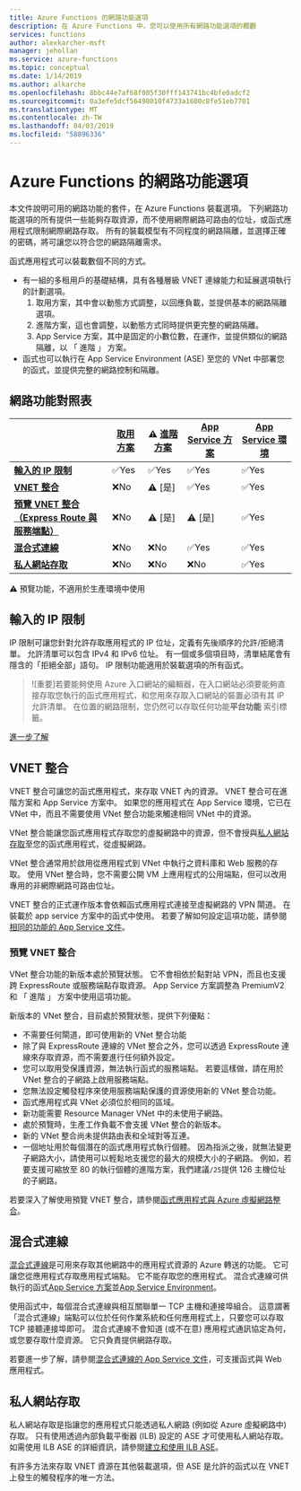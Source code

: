 ```yaml
---
title: Azure Functions 的網路功能選項
description: 在 Azure Functions 中，您可以使用所有網路功能選項的概觀
services: functions
author: alexkarcher-msft
manager: jehollan
ms.service: azure-functions
ms.topic: conceptual
ms.date: 1/14/2019
ms.author: alkarche
ms.openlocfilehash: 8bbc44e7af68f005f30fff143741bc4bfe0adcf2
ms.sourcegitcommit: 0a3efe5dcf56498010f4733a1600c8fe51eb7701
ms.translationtype: MT
ms.contentlocale: zh-TW
ms.lasthandoff: 04/03/2019
ms.locfileid: "58896336"
---
```

# <a name="azure-functions-networking-options"></a>Azure Functions 的網路功能選項

本文件說明可用的網路功能的套件，在 Azure Functions 裝載選項。 下列網路功能選項的所有提供一些能夠存取資源，而不使用網際網路可路由的位址，或函式應用程式限制網際網路存取。 所有的裝載模型有不同程度的網路隔離，並選擇正確的密碼，將可讓您以符合您的網路隔離需求。

函式應用程式可以裝載數個不同的方式。

* 有一組的多租用戶的基礎結構，具有各種層級 VNET 連線能力和延展選項執行的計劃選項。
    1. 取用方案，其中會以動態方式調整，以回應負載，並提供基本的網路隔離選項。
    1. 進階方案，這也會調整，以動態方式同時提供更完整的網路隔離。
    1. App Service 方案，其中是固定的小數位數，在運作，並提供類似的網路隔離，以 「 進階 」 方案。
* 函式也可以執行在 App Service Environment (ASE) 至您的 VNet 中部署您的函式，並提供完整的網路控制和隔離。

## <a name="networking-feature-matrix"></a>網路功能對照表

|                |[取用方案](functions-scale.md#consumption-plan)|⚠ [進階方案](functions-scale.md##premium-plan-public-preview)|[App Service 方案](functions-scale.md#app-service-plan)|[App Service 環境](../app-service/environment/intro.md)|
|----------------|-----------|----------------|---------|-----------------------|  
|[**輸入的 IP 限制**](#inbound-ip-restrictions)|✅Yes|✅Yes|✅Yes|✅Yes|
|[**VNET 整合**](#vnet-integration)|❌No|⚠ [是]|✅Yes|✅Yes|
|[**預覽 VNET 整合 （Express Route 與服務端點）**](#preview-vnet-integration)|❌No|⚠ [是]|⚠ [是]|✅Yes|
|[**混合式連線**](#hybrid-connections)|❌No|❌No|✅Yes|✅Yes|
|[**私人網站存取**](#private-site-access)|❌No| ❌No|❌No|✅Yes|

⚠ 預覽功能，不適用於生產環境中使用

## <a name="inbound-ip-restrictions"></a>輸入的 IP 限制

IP 限制可讓您針對允許存取應用程式的 IP 位址，定義有先後順序的允許/拒絕清單。 允許清單可以包含 IPv4 和 IPv6 位址。 有一個或多個項目時，清單結尾會有隱含的「拒絕全部」語句。 IP 限制功能適用於裝載選項的所有函式。

> ![重要]若要能夠使用 Azure 入口網站的編輯器，在入口網站必須要能夠直接存取您執行的函式應用程式，和您用來存取入口網站的裝置必須有其 IP 允許清單。 在位置的網路限制，您仍然可以存取任何功能**平台功能** 索引標籤。

[進一步了解](https://docs.microsoft.com/azure/app-service/app-service-ip-restrictions)

## <a name="vnet-integration"></a>VNET 整合

VNET 整合可讓您的函式應用程式，來存取 VNET 內的資源。 VNET 整合可在進階方案和 App Service 方案中。 如果您的應用程式在 App Service 環境，它已在 VNet 中，而且不需要使用 VNet 整合功能來觸達相同 VNet 中的資源。

VNet 整合能讓您函式應用程式存取您的虛擬網路中的資源，但不會授與[私人網站存取](#private-site-access)至您的函式應用程式，從虛擬網路。

VNet 整合通常用於啟用從應用程式到 VNet 中執行之資料庫和 Web 服務的存取。 使用 VNet 整合時，您不需要公開 VM 上應用程式的公用端點，但可以改用專用的非網際網路可路由位址。

VNET 整合的正式運作版本會依賴函式應用程式連接至虛擬網路的 VPN 閘道。 在裝載於 app service 方案中的函式中使用。 若要了解如何設定這項功能，請參閱[相同的功能的 App Service 文件](../app-service/web-sites-integrate-with-vnet.md#enabling-vnet-integration)。

### <a name="preview-vnet-integration"></a>預覽 VNET 整合

VNet 整合功能的新版本處於預覽狀態。 它不會相依於點對站 VPN，而且也支援跨 ExpressRoute 或服務端點存取資源。 App Service 方案調整為 PremiumV2 和 「 進階 」 方案中使用這項功能。

新版本的 VNet 整合，目前處於預覽狀態，提供下列優點：

* 不需要任何閘道，即可使用新的 VNet 整合功能
* 除了與 ExpressRoute 連線的 VNet 整合之外，您可以透過 ExpressRoute 連線來存取資源，而不需要進行任何額外設定。
* 您可以取用受保護資源，無法執行函式的服務端點。 若要這樣做，請在用於 VNet 整合的子網路上啟用服務端點。
* 您無法設定觸發程序來使用服務端點保護的資源使用新的 VNet 整合功能。 
* 函式應用程式與 VNet 必須位於相同的區域。
* 新功能需要 Resource Manager VNet 中的未使用子網路。
* 處於預覽時，生產工作負載不會支援 VNet 整合的新版本。
* 新的 VNet 整合尚未提供路由表和全域對等互連。
* 一個地址用於每個潛在的函式應用程式執行個體。 因為指派之後，就無法變更子網路大小，請使用可以輕鬆地支援您的最大的規模大小的子網路。 例如，若要支援可縮放至 80 的執行個體的進階方案，我們建議`/25`提供 126 主機位址的子網路。

若要深入了解使用預覽 VNET 整合，請參閱[函式應用程式與 Azure 虛擬網路整合](functions-create-vnet.md)。

## <a name="hybrid-connections"></a>混合式連線

[混合式連線](../service-bus-relay/relay-hybrid-connections-protocol.md)是可用來存取其他網路中的應用程式資源的 Azure 轉送的功能。 它可讓您從應用程式存取應用程式端點。 它不能存取您的應用程式。 混合式連線可供執行的函式[App Service 方案](functions-scale.md#app-service-plan)並[App Service Environment](../app-service/environment/intro.md)。

使用函式中，每個混合式連線與相互關聯單一 TCP 主機和連接埠組合。 這意謂著「混合式連線」端點可以位於任何作業系統和任何應用程式上，只要您可以存取 TCP 接聽連接埠即可。 混合式連線不會知道 (或不在意) 應用程式通訊協定為何，或您要存取什麼資源。 它只負責提供網路存取。

若要進一步了解，請參閱[混合式連線的 App Service 文件](../app-service/app-service-hybrid-connections.md)，可支援函式與 Web 應用程式。

## <a name="private-site-access"></a>私人網站存取

私人網站存取是指讓您的應用程式只能透過私人網路 (例如從 Azure 虛擬網路中) 存取。 只有使用透過內部負載平衡器 (ILB) 設定的 ASE 才可使用私人網站存取。 如需使用 ILB ASE 的詳細資訊，請參閱[建立和使用 ILB ASE](../app-service/environment/create-ilb-ase.md)。

有許多方法來存取 VNET 資源在其他裝載選項，但 ASE 是允許的函式以在 VNET 上發生的觸發程序的唯一方法。
